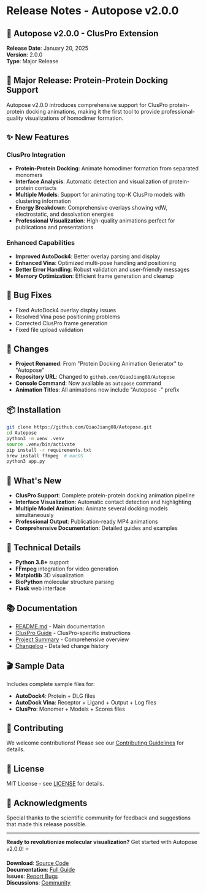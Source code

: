 # Release Notes - Autopose v2.0.0

## 🎉 Autopose v2.0.0 - ClusPro Extension

**Release Date**: January 20, 2025  
**Version**: 2.0.0  
**Type**: Major Release  

## 🚀 Major Release: Protein-Protein Docking Support

Autopose v2.0.0 introduces comprehensive support for ClusPro protein-protein docking animations, making it the first tool to provide professional-quality visualizations of homodimer formation.

## ✨ New Features

### **ClusPro Integration**
- **Protein-Protein Docking**: Animate homodimer formation from separated monomers
- **Interface Analysis**: Automatic detection and visualization of protein-protein contacts
- **Multiple Models**: Support for animating top-K ClusPro models with clustering information
- **Energy Breakdown**: Comprehensive overlays showing vdW, electrostatic, and desolvation energies
- **Professional Visualization**: High-quality animations perfect for publications and presentations

### **Enhanced Capabilities**
- **Improved AutoDock4**: Better overlay parsing and display
- **Enhanced Vina**: Optimized multi-pose handling and positioning
- **Better Error Handling**: Robust validation and user-friendly messages
- **Memory Optimization**: Efficient frame generation and cleanup

## 🐛 Bug Fixes

- Fixed AutoDock4 overlay display issues
- Resolved Vina pose positioning problems
- Corrected ClusPro frame generation
- Fixed file upload validation

## 🔄 Changes

- **Project Renamed**: From "Protein Docking Animation Generator" to "Autopose"
- **Repository URL**: Changed to `github.com/QiaoJiang08/Autopose`
- **Console Command**: Now available as `autopose` command
- **Animation Titles**: All animations now include "Autopose -" prefix

## 📦 Installation

```bash
git clone https://github.com/QiaoJiang08/Autopose.git
cd Autopose
python3 -m venv .venv
source .venv/bin/activate
pip install -r requirements.txt
brew install ffmpeg  # macOS
python3 app.py
```

## 🎯 What's New

- **ClusPro Support**: Complete protein-protein docking animation pipeline
- **Interface Visualization**: Automatic contact detection and highlighting
- **Multiple Model Animation**: Animate several docking models simultaneously
- **Professional Output**: Publication-ready MP4 animations
- **Comprehensive Documentation**: Detailed guides and examples

## 🔧 Technical Details

- **Python 3.8+** support
- **FFmpeg** integration for video generation
- **Matplotlib** 3D visualization
- **BioPython** molecular structure parsing
- **Flask** web interface

## 📚 Documentation

- [README.md](README.md) - Main documentation
- [ClusPro Guide](CLUSPRO_README.md) - ClusPro-specific instructions
- [Project Summary](PROJECT_SUMMARY.md) - Comprehensive overview
- [Changelog](CHANGELOG.md) - Detailed change history

## 🎬 Sample Data

Includes complete sample files for:
- **AutoDock4**: Protein + DLG files
- **AutoDock Vina**: Receptor + Ligand + Output + Log files
- **ClusPro**: Monomer + Models + Scores files

## 🤝 Contributing

We welcome contributions! Please see our [Contributing Guidelines](CONTRIBUTING.md) for details.

## 📄 License

MIT License - see [LICENSE](LICENSE) for details.

## 🎉 Acknowledgments

Special thanks to the scientific community for feedback and suggestions that made this release possible.

---

**Ready to revolutionize molecular visualization?** Get started with Autopose v2.0.0! ⭐

**Download**: [Source Code](https://github.com/QiaoJiang08/Autopose/archive/v2.0.0.zip)  
**Documentation**: [Full Guide](README.md)  
**Issues**: [Report Bugs](https://github.com/QiaoJiang08/Autopose/issues)  
**Discussions**: [Community](https://github.com/QiaoJiang08/Autopose/discussions)
